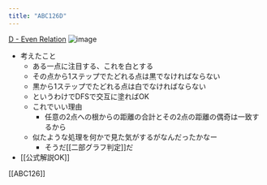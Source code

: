 ```yaml
---
title: "ABC126D"
---
```


[D - Even Relation](https://atcoder.jp/contests/abc126/tasks/abc126_d)
![image](https://gyazo.com/e04b1343acc9d7bf636fa218acfe0162/thumb/1000)
- 考えたこと
    - ある一点に注目する、これを白とする
    - その点から1ステップでたどれる点は黒でなければならない
    - 黒から1ステップでたどれる点は白でなければならない
    - というわけでDFSで交互に塗ればOK
    - これでいい理由
        - 任意の2点への根からの距離の合計とその2点の距離の偶奇は一致するから
    - 似たような処理を何かで見た気がするがなんだったかなー
        - そうだ[[二部グラフ判定]]だ
- [[公式解説OK]]

[[ABC126]]
